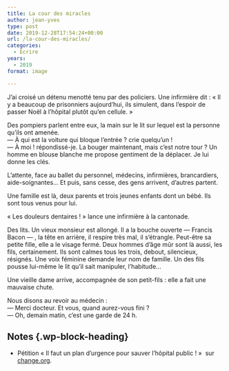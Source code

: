 ```yaml
---
title: La cour des miracles
author: jean-yves
type: post
date: 2019-12-28T17:54:24+00:00
url: /la-cour-des-miracles/
categories:
  - Écrire
years:
  - 2019
format: image

---
```

J’ai croisé un détenu menotté tenu par des policiers. Une infirmière dit : «&nbsp;Il y a beaucoup de prisonniers aujourd&rsquo;hui, ils simulent, dans l’espoir de passer Noël à l’hôpital plutôt qu’en cellule.&nbsp;»

Des pompiers parlent entre eux, la main sur le lit sur lequel est la personne qu’ils ont amenée.  
— À qui est la voiture qui bloque l’entrée ? crie quelqu’un !  
— À moi ! répondissé-je. La bouger maintenant, mais c’est notre tour ? Un homme en blouse blanche me propose gentiment de la déplacer. Je lui donne les clés.

L’attente, face au ballet du personnel, médecins, infirmières, brancardiers, aide-soignantes&#8230; Et puis, sans cesse, des gens arrivent, d’autres partent.

Une famille est là, deux parents et trois jeunes enfants dont un bébé. Ils sont tous venus pour lui.

«&nbsp;Les douleurs dentaires&nbsp;!&nbsp;» lance une infirmière à la cantonade.

Des lits. Un vieux monsieur est allongé. Il a la bouche ouverte — Francis Bacon — , la tête en arrière, il respire très mal, il s’étrangle. Peut-être sa petite fille, elle a le visage fermé. Deux hommes d’âge mûr sont là aussi, les fils, certainement. Ils sont calmes tous les trois, debout, silencieux, résignés. Une voix féminine demande leur nom de famille. Un des fils pousse lui-même le lit qu’il sait manipuler, l’habitude&#8230;

Une vieille dame arrive, accompagnée de son petit-fils : elle a fait une mauvaise chute.

Nous disons au revoir au médecin :  
— Merci docteur. Et vous, quand aurez-vous fini ?  
— Oh, demain matin, c’est une garde de 24 h.

## Notes {.wp-block-heading}

  * Pétition «&nbsp;Il faut un plan d&rsquo;urgence pour sauver l&rsquo;hôpital public !&nbsp;»&nbsp; sur [change.org][1].

 [1]: https://www.change.org/p/il-faut-un-plan-d-urgence-pour-sauver-l-h%C3%B4pital-public